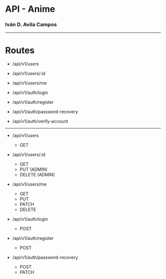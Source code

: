 # API - Anime

### Iván D. Avila Campos

---
# Routes

- /api/v1/users
- /api/v1/users/:id
- /api/v1/users/me

- /api/v1/auth/login
- /api/v1/auth/register
- /api/v1/auth/password-recovery
- /api/v1/auth/verify-account

--- 

- /api/v1/users
    - GET 

- /api/v1/users/:id
    - GET  
    - PUT (ADMIN)
    - DELETE (ADMIN)

- /api/v1/users/me
    - GET
    - PUT
    - PATCH
    - DELETE

- /api/v1/auth/login
    - POST

- /api/v1/auth/register
    - POST

- /api/v1/auth/password-recovery
    - POST 
    - PATCH
